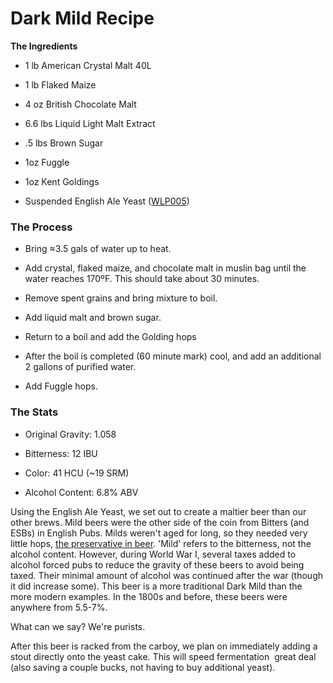 Dark Mild Recipe
================

**The Ingredients**

*   1 lb American Crystal Malt 40L

*   1 lb Flaked Maize

*   4 oz British Chocolate Malt

*   6.6 lbs Liquid Light Malt Extract

*   .5 lbs Brown Sugar

*   1oz Fuggle

*   1oz Kent Goldings

*   Suspended English Ale Yeast ([WLP005](http://www.whitelabs.com/beer/strains_wlp005.html "English Ale Yeast"))

### The Process

*   Bring ≈3.5 gals of water up to heat.

*   Add crystal, flaked maize, and chocolate malt in muslin bag until the water reaches 170ºF. This should take about 30 minutes.

*   Remove spent grains and bring mixture to boil.

*   Add liquid malt and brown sugar.

*   Return to a boil and add the Golding hops

*   After the boil is completed (60 minute mark) cool, and add an additional 2 gallons of purified water.

*   Add Fuggle hops.

### The Stats

*   Original Gravity: 1.058

*   Bitterness: 12 IBU

*   Color: 41 HCU (~19 SRM)

*   Alcohol Content: 6.8% ABV

Using the English Ale Yeast, we set out to create a maltier beer than our other brews. Mild beers were the other side of the coin from Bitters (and ESBs) in English Pubs. Milds weren't aged for long, so they needed very little hops, [the preservative in beer](http://www.panel-creations.com/varsity_brew/2009/06/bare-bones-basics-2-hops/). 'Mild' refers to the bitterness, not the alcohol content. However, during World War I, several taxes added to alcohol forced pubs to reduce the gravity of these beers to avoid being taxed. Their minimal amount of alcohol was continued after the war (though it did increase some). This beer is a more traditional Dark Mild than the more modern examples. In the 1800s and before, these beers were anywhere from 5.5-7%.

What can we say? We're purists.

After this beer is racked from the carboy, we plan on immediately adding a stout directly onto the yeast cake. This will speed fermentation  great deal (also saving a couple bucks, not having to buy additional yeast).